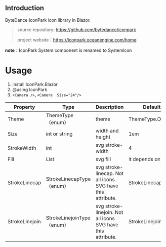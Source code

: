 ## Introduction

ByteDance IconPark icon library in Blazor. 

> source repository: https://github.com/bytedance/iconpark
>
> project website：https://iconpark.oceanengine.com/home

**note**：IconPark System component is renamed to SystemIcon

# Usage

1. install IconPark.Blazor
2. @using IconPark
3. `<Camera />`, `<Camera  Size="24"/>`

| Property       | Type                       | Description                                                 | Default value            |
| -------------- | -------------------------- | ----------------------------------------------------------- | ------------------------ |
| Theme          | ThemeType（enum）          | theme                                                       | ThemeType.Outline        |
| Size           | int or string              | width and height                                            | 1em                      |
| StrokeWidth    | int                        | svg stroke-width                                            | 4                        |
| Fill           | List<string>               | svg fill                                                    | It depends on the theme. |
| StrokeLinecap  | StrokeLinecapType（enum）  | svg stroke-linecap. Not all icons SVG have this attribute.  | StrokeLinecapType.Round  |
| StrokeLinejoin | StrokeLinejoinType（enum） | svg stroke-linejoin. Not all icons SVG have this attribute. | StrokeLinejoinType.Round |

